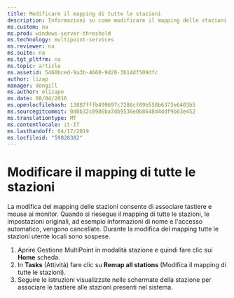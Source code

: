 ```yaml
---
title: Modificare il mapping di tutte le stazioni
description: Informazioni su come modificare il mapping delle stazioni MultiPoint Services
ms.custom: na
ms.prod: windows-server-threshold
ms.technology: multipoint-services
ms.reviewer: na
ms.suite: na
ms.tgt_pltfrm: na
ms.topic: article
ms.assetid: 5460bced-9a3b-4660-9d20-3b14df509dfc
author: lizap
manager: dongill
ms.author: elizapo
ms.date: 08/04/2016
ms.openlocfilehash: 13887fffb499697c7286cf09b558b6373e6403b5
ms.sourcegitcommit: 0d0b32c8986ba7db9536e0b8648d4ddf9b03e452
ms.translationtype: MT
ms.contentlocale: it-IT
ms.lasthandoff: 04/17/2019
ms.locfileid: "59828382"
---
```

# <a name="remap-all-stations"></a>Modificare il mapping di tutte le stazioni
La modifica del mapping delle stazioni consente di associare tastiere e mouse ai monitor. Quando si riesegue il mapping di tutte le stazioni, le impostazioni originali, ad esempio informazioni di nome e l'accesso automatico, vengono cancellate. Durante la modifica del mapping tutte le stazioni utente locali sono sospese.  
  
1.  Aprire Gestione MultiPoint in modalità stazione e quindi fare clic sui **Home** scheda.  
2.  In **Tasks** (Attività) fare clic su **Remap all stations** (Modifica il mapping di tutte le stazioni).  
3. Seguire le istruzioni visualizzate nelle schermate della stazione per associare le tastiere alle stazioni presenti nel sistema.